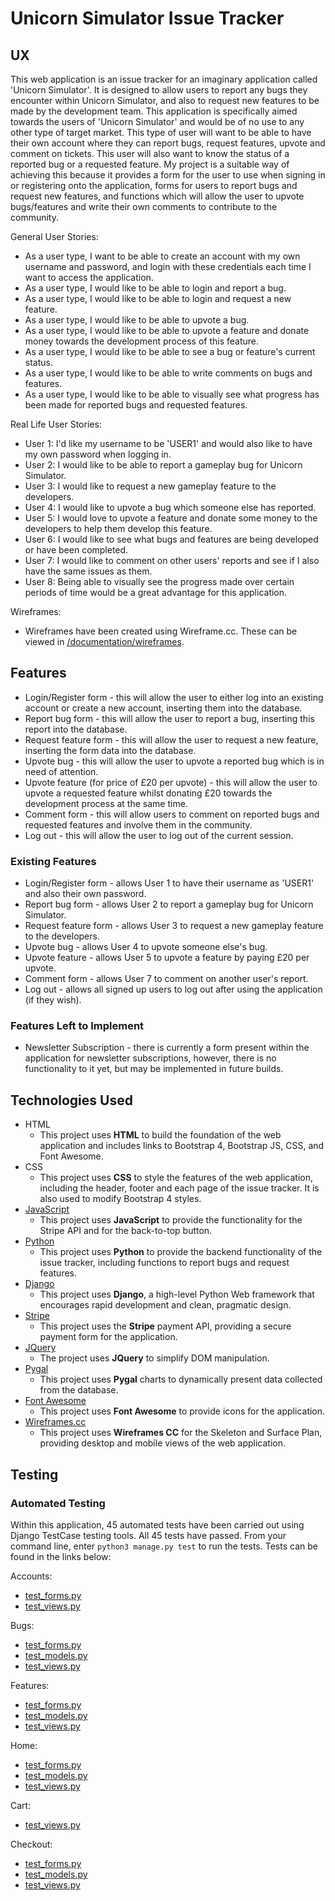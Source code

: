 # Unicorn Simulator Issue Tracker

## UX

This web application is an issue tracker for an imaginary application called 'Unicorn Simulator'. It is designed to allow users to report any bugs they encounter within Unicorn Simulator, and also to request new features to be made by the development team. This application is specifically aimed towards the users of 'Unicorn Simulator' and would be of no use to any other type of target market. This type of user will want to be able to have their own account where they can report bugs, request features, upvote and comment on tickets. This user will also want to know the status of a reported bug or a requested feature. My project is a suitable way of achieving this because it provides a form for the user to use when signing in or registering onto the application, forms for users to report bugs and request new features, and functions which will allow the user to upvote bugs/features and write their own comments to contribute to the community.

General User Stories:

 - As a user type, I want to be able to create an account with my own username and password, and login with these credentials each time I want to access the application.
 - As a user type, I would like to be able to login and report a bug.
 - As a user type, I would like to be able to login and request a new feature.
 - As a user type, I would like to be able to upvote a bug.
 - As a user type, I would like to be able to upvote a feature and donate money towards the development process of this feature.
 - As a user type, I would like to be able to see a bug or feature's current status.
 - As a user type, I would like to be able to write comments on bugs and features.
 - As a user type, I would like to be able to visually see what progress has been made for reported bugs and requested features.

Real Life User Stories:

 - User 1: I'd like my username to be 'USER1' and would also like to have my own password when logging in.
 - User 2: I would like to be able to report a gameplay bug for Unicorn Simulator.
 - User 3: I would like to request a new gameplay feature to the developers.
 - User 4: I would like to upvote a bug which someone else has reported.
 - User 5: I would love to upvote a feature and donate some money to the developers to help them develop this feature.
 - User 6: I would like to see what bugs and features are being developed or have been completed.
 - User 7: I would like to comment on other users' reports and see if I also have the same issues as them.
 - User 8: Being able to visually see the progress made over certain periods of time would be a great advantage for this application.

Wireframes:

 - Wireframes have been created using Wireframe.cc. These can be viewed in [/documentation/wireframes](/documentation/wireframes/).

## Features

 - Login/Register form - this will allow the user to either log into an existing account or create a new account, inserting them into the database.
 - Report bug form - this will allow the user to report a bug, inserting this report into the database.
 - Request feature form - this will allow the user to request a new feature, inserting the form data into the database.
 - Upvote bug - this will allow the user to upvote a reported bug which is in need of attention.
 - Upvote feature (for price of £20 per upvote) - this will allow the user to upvote a requested feature whilst donating £20 towards the development process at the same time.
 - Comment form - this will allow users to comment on reported bugs and requested features and involve them in the community.
 - Log out - this will allow the user to log out of the current session.

### Existing Features

- Login/Register form - allows User 1 to have their username as 'USER1' and also their own password.
- Report bug form - allows User 2 to report a gameplay bug for Unicorn Simulator.
- Request feature form - allows User 3 to request a new gameplay feature to the developers.
- Upvote bug - allows User 4 to upvote someone else's bug.
- Upvote feature - allows User 5 to upvote a feature by paying £20 per upvote.
- Comment form - allows User 7 to comment on another user's report.
- Log out - allows all signed up users to log out after using the application (if they wish).

### Features Left to Implement
- Newsletter Subscription - there is currently a form present within the application for newsletter subscriptions, however, there is no functionality to it yet, but may be implemented in future builds.

## Technologies Used

- HTML
    - This project uses **HTML** to build the foundation of the web application and includes links to Bootstrap 4, Bootstrap JS, CSS, and Font Awesome.
- CSS
    - This project uses **CSS** to style the features of the web application, including the header, footer and each page of the issue tracker. It is also used to modify Bootstrap 4 styles.
- [JavaScript](https://www.javascript.com/)
    - This project uses **JavaScript** to provide the functionality for the Stripe API and for the back-to-top button.
- [Python](https://www.python.org/)
    - This project uses **Python** to provide the backend functionality of the issue tracker, including functions to report bugs and request features.
- [Django](https://www.djangoproject.com/)
    - This project uses **Django**, a high-level Python Web framework that encourages rapid development and clean, pragmatic design. 
- [Stripe](https://stripe.com/en-GB/)
    - This project uses the **Stripe** payment API, providing a secure payment form for the application.
- [JQuery](https://jquery.com)
    - The project uses **JQuery** to simplify DOM manipulation.
- [Pygal](http://www.pygal.org/en/stable/)
    - This project uses **Pygal** charts to dynamically present data collected from the database.
- [Font Awesome](https://fontawesome.com/)
    - This project uses **Font Awesome** to provide icons for the application.
- [Wireframes.cc](https://wireframe.cc/)
    - This project uses **Wireframes CC** for the Skeleton and Surface Plan, providing desktop and mobile views of the web application.

## Testing

### Automated Testing

Within this application, 45 automated tests have been carried out using Django TestCase testing tools. All 45 tests have passed. From your command line, enter ```python3 manage.py test``` to run the tests. Tests can be found in the links below:

Accounts:
 - [test_forms.py](/accounts/test_forms.py)
 - [test_views.py](/accounts/test_views.py)

Bugs:
 - [test_forms.py](/bugs/test_forms.py)
 - [test_models.py](/bugs/test_models.py)
 - [test_views.py](/bugs/test_views.py)

Features:
 - [test_forms.py](/features/test_forms.py)
 - [test_models.py](/features/test_models.py)
 - [test_views.py](/features/test_views.py)

Home:
 - [test_forms.py](/home/test_forms.py)
 - [test_models.py](/home/test_models.py)
 - [test_views.py](/home/test_views.py)

Cart:
 - [test_views.py](/cart/test_views.py)

Checkout:
 - [test_forms.py](/checkout/test_forms.py)
 - [test_models.py](/checkout/test_models.py)
 - [test_views.py](/checkout/test_views.py)